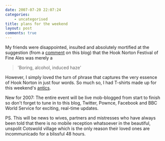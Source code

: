 ```yaml
---
date: 2007-07-20 22:07:24
categories:
    - uncategorised
title: plans for the weekend
layout: post
comments: true
---
```

My friends were disappointed, insulted and absolutely mortified at the
suggestion (from a
[comment](http://www.nbrightside.com/blog/2007/07/10/damned-with-faint-praise/#comment-83082)
on this blog) that the Hook Norton Festival of Fine Ales was merely a
> 'Boring, alcohol, induced haze'

However, I simply loved the turn of phrase that captures the very
essence of Hook Norton in just four words. So much so, I had T-shirts
made up for this weekend's
[antics](http://goathurling.blogspot.com/2007_07_01_archive.html#4748719187960821627#4748719187960821627).

New for 2007: The entire event will be live mob-blogged from start to
finish so don't forget to tune in to this blog, Twitter, Pownce,
Facebook and BBC World Service for exciting, real-time updates.

PS. This will be news to wives, partners and mistresses who have always
been told that there is no mobile reception whatsoever in the beautiful,
unspolit Cotswold village which is the only reason their loved ones are
incommunicado for a blissful 48 hours.
